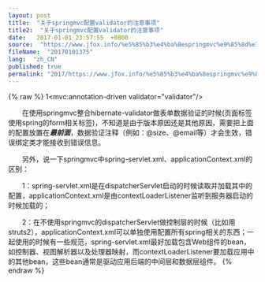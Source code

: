 ```yaml
---
layout: post
title:  "关于springmvc配置validator的注意事项"
title2:  "关于springmvc配置validator的注意事项"
date:   2017-01-01 23:57:55  +0800
source:  "https://www.jfox.info/%e5%85%b3%e4%ba%8espringmvc%e9%85%8d%e7%bd%aevalidator%e7%9a%84%e6%b3%a8%e6%84%8f%e4%ba%8b%e9%a1%b9.html"
fileName:  "20170101375"
lang:  "zh_CN"
published: true
permalink: "2017/https://www.jfox.info/%e5%85%b3%e4%ba%8espringmvc%e9%85%8d%e7%bd%aevalidator%e7%9a%84%e6%b3%a8%e6%84%8f%e4%ba%8b%e9%a1%b9.html"
---
```

{% raw %}
1<mvc:annotation-driven validator="validator"/>

　　在使用springmvc整合hibernate-validator做表单数据验证的时候(页面标签使用spring的form相关标签)，不知道是由于版本原因还是其他原因，需要把上面的配置放置在***最前面***，数据验证注释（例如：@size、@email等）才会生效，错误绑定类才能接收到错误信息。

　　另外，说一下springmvc中spring-servlet.xml、applicationContext.xml的区别：

　　1：spring-servlet.xml是在dispatcherServlet启动的时候读取并加载其中的配置，applicationContext.xml是由contextLoaderListener监听到服务器启动的时候加载的；

　　2：在不使用springmvc的dispatcherServlet做控制层的时候（比如用struts2），applicationContext.xml可以单独使用配置所有spring相关的东西；一起使用的时候有一些规范，spring-servlet.xml最好加载包含Web组件的bean，如控制器、视图解析器以及处理器映射，而contextLoaderListener要加载应用中的其他bean，这些bean通常是驱动应用后端的中间层和数据层组件。
{% endraw %}